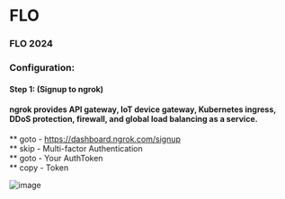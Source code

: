 # FLO
### FLO 2024  

### Configuration:  
#### Step 1: (Signup to ngrok)  
#### ngrok provides API gateway, IoT device gateway, Kubernetes ingress, DDoS protection, firewall, and global load balancing as a service.  
** goto - https://dashboard.ngrok.com/signup  
** skip - Multi-factor Authentication  
** goto - Your AuthToken  
** copy - Token
  
![image](https://github.com/user-attachments/assets/ada66257-f1cd-4b79-9db5-80d908571b14)

